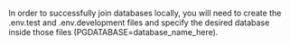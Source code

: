 In order to successfully join databases locally, you will need to create the .env.test and .env.development files and specify the desired database inside those files (PGDATABASE=database_name_here).
